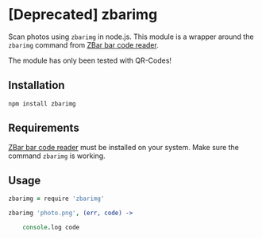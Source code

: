 # [Deprecated] zbarimg

Scan photos using `zbarimg` in node.js. This module is a wrapper around the `zbarimg` command from [ZBar bar code reader](http://zbar.sourceforge.net).

The module has only been tested with QR-Codes!

## Installation

	npm install zbarimg
	
## Requirements

[ZBar bar code reader](http://zbar.sourceforge.net) must be installed on your system. Make sure the command `zbarimg` is working.
	
## Usage

```coffee
zbarimg = require 'zbarimg'

zbarimg 'photo.png', (err, code) ->

	console.log code
```

